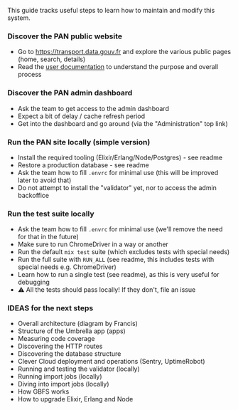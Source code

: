 This guide tracks useful steps to learn how to maintain and modify this system.

### Discover the PAN public website

* Go to https://transport.data.gouv.fr and explore the various public pages (home, search, details)
* Read the [user documentation](https://doc.transport.data.gouv.fr) to understand the purpose and overall process

### Discover the PAN admin dashboard

* Ask the team to get access to the admin dashboard
* Expect a bit of delay / cache refresh period
* Get into the dashboard and go around (via the "Administration" top link)

### Run the PAN site locally (simple version)

* Install the required tooling (Elixir/Erlang/Node/Postgres) - see readme
* Restore a production database - see readme
* Ask the team how to fill `.envrc` for minimal use (this will be improved later to avoid that)
* Do not attempt to install the "validator" yet, nor to access the admin backoffice

### Run the test suite locally

* Ask the team how to fill `.envrc` for minimal use (we'll remove the need for that in the future)
* Make sure to run ChromeDriver in a way or another
* Run the default `mix test` suite (which excludes tests with special needs)
* Run the full suite with `RUN_ALL` (see readme, this includes tests with special needs e.g. ChromeDriver)
* Learn how to run a single test (see readme), as this is very useful for debugging
* :warning: All the tests should pass locally! If they don't, file an issue

### IDEAS for the next steps

* Overall architecture (diagram by Francis)
* Structure of the Umbrella app (apps)
* Measuring code coverage
* Discovering the HTTP routes
* Discovering the database structure
* Clever Cloud deployment and operations (Sentry, UptimeRobot)
* Running and testing the validator (locally)
* Running import jobs (locally)
* Diving into import jobs (locally)
* How GBFS works
* How to upgrade Elixir, Erlang and Node
